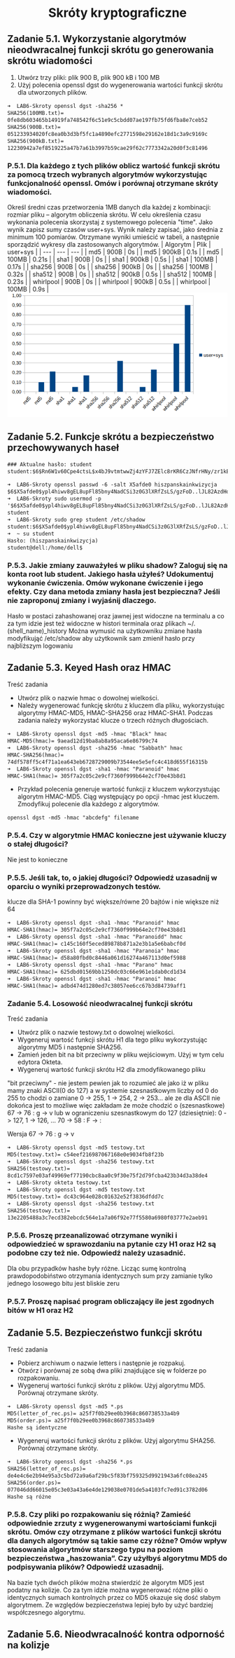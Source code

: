 <h1 align='center'>Skróty kryptograficzne</h1>

## Zadanie 5.1. Wykorzystanie algorytmów nieodwracalnej funkcji skrótu go generowania skrótu wiadomości
1. Utwórz trzy pliki: plik 900 B, plik 900 kB i 100 MB
2. Użyj polecenia openssl dgst do wygenerowania wartości funkcji skrótu dla
utworzonych plików.
```
➜  LAB6-Skroty openssl dgst -sha256 *         
SHA256(100MB.txt)= 0fe8db603465b14919fa748542f6c51e9c5cbdd07ae197fb75fd6fba8e7ceb52
SHA256(900B.txt)= 051233934020fc8ea0b3d3bf5fc1a4890efc2771598e29162e18d1c3a9c9169c
SHA256(900kB.txt)= 12230942a7ef8519225a47b7a61b3997b59cae29f62c7773342a20d0f3c81496
```
### P.5.1. Dla każdego z tych plików oblicz wartość funkcji skrótu za pomocą trzech wybranych algorytmów wykorzystując funkcjonalność openssl. Omów i porównaj otrzymane skróty wiadomości.

Określ średni czas przetworzenia 1MB danych dla każdej z kombinacji: rozmiar pliku –
algorytm obliczenia skrótu. W celu określenia czasu wykonania polecenia skorzystaj
z systemowego polecenia "time". Jako wynik zapisz sumy czasów user+sys. Wynik
należy zapisać, jako średnia z minimum 100 pomiarów. Otrzymane wyniki umieścić
w tabeli, a następnie sporządzić wykresy dla zastosowanych algorytmów.
| Algorytm | Plik | user+sys |
| --- | --- | --- |
| md5 | 900B | 0s |
| md5 | 900kB | 0.1s |
| md5 | 100MB | 0.21s |
| sha1 | 900B | 0s |
| sha1 | 900kB | 0.5s |
| sha1 | 100MB | 0.17s |
| sha256 | 900B | 0s |
| sha256 | 900kB | 0s |
| sha256 | 100MB | 0.32s |
| sha512 | 900B | 0s |
| sha512 | 900kB | 0.5s |
| sha512 | 100MB | 0.23s |
| whirlpool | 900B | 0s |
| whirlpool | 900kB | 0.5s |
| whirlpool | 100MB | 0.9s |
![alt text](https://github.com/Gabrysiewicz/BI-Szyfry/blob/Skroty-kryptograficzne/wykres.png)
## Zadanie 5.2. Funkcje skrótu a bezpieczeństwo przechowywanych haseł
```
### Aktualne hasło: student
student:$6$Rn6W1v60Cpe4ctsL$x4bJ9vtmtwwZj4zYFJ7ZElc8rKR6CzJNfrHNy/zr1kEIX3T6B8k2if3qoXzegwGMn7GZXuMQ1AS1Tyb/uX9nE.:19124:0:99999:7:::
```
```
➜  LAB6-Skroty openssl passwd -6 -salt X5afde0 hiszpanskainkwizycja
$6$X5afde0$ypl4hiwv8gEL8upFl85bny4NadCSi3z0G3lXRfZsLS/gzFoD..lJL82AzdHoEj4DHgaVF4VOEknjTFV.pEOPu1
➜  LAB6-Skroty sudo usermod -p '$6$X5afde0$ypl4hiwv8gEL8upFl85bny4NadCSi3z0G3lXRfZsLS/gzFoD..lJL82AzdHoEj4DHgaVF4VOEknjTFV.pEOPu1' student
➜  LAB6-Skroty sudo grep student /etc/shadow
student:$6$X5afde0$ypl4hiwv8gEL8upFl85bny4NadCSi3z0G3lXRfZsLS/gzFoD..lJL82AzdHoEj4DHgaVF4VOEknjTFV.pEOPu1:19124:0:99999:7:::
➜  ~ su student
Hasło: (hiszpanskainkwizycja)
student@dell:/home/dell$ 
``` 
### P.5.3. Jakie zmiany zauważyłeś w pliku shadow? Zaloguj się na konta root lub student. Jakiego hasła użyłeś? Udokumentuj wykonanie ćwiczenia. Omów wykonane ćwiczenie i jego efekty. Czy dana metoda zmiany hasła jest bezpieczna? Jeśli nie zaproponuj zmiany i wyjaśnij dlaczego.

Hasło w postaci zahashowanej oraz jawnej jest widoczne na terminalu a co za tym idzie jest też widoczne w histori terminala oraz plikach ~/.(shell_name)_history
Można wymusić na użytkowniku zmiane hasła modyfikująć /etc/shadow aby użytkownik sam zmienił hasło przy najbliższym logowaniu

## Zadanie 5.3. Keyed Hash oraz HMAC

Treść zadania
- Utwórz plik o nazwie hmac o dowolnej wielkości.
- Należy wygenerować funkcję skrótu z kluczem dla pliku, wykorzystując algorytmy
HMAC-MD5, HMAC-SHA256 oraz HMAC-SHA1. Podczas zadania należy
wykorzystać klucze o trzech różnych długościach.
```
➜  LAB6-Skroty openssl dgst -md5 -hmac "Black" hmac 
HMAC-MD5(hmac)= 9aead12d19ba8ab8a95aca6e86799c74
➜  LAB6-Skroty openssl dgst -sha256 -hmac "Sabbath" hmac
HMAC-SHA256(hmac)= 74df578ff5c4f71a1ea643eb6728729009b73544ee5e5efc4c418d655f16315b
➜  LAB6-Skroty openssl dgst -sha1 -hmac "Paranoid" hmac
HMAC-SHA1(hmac)= 305f7a2c05c2e9cf7360f999b64e2cf70e43b8d1
```
- Przykład polecenia generuje wartość funkcji z kluczem wykorzystując algorytm
HMAC-MD5. Ciąg występujący po opcji -hmac jest kluczem. Zmodyfikuj polecenie
dla każdego z algorytmów.
```
openssl dgst -md5 -hmac "abcdefg" filename
```
### P.5.4. Czy w algorytmie HMAC konieczne jest używanie kluczy o stałej długości? 
 Nie jest to konieczne
### P.5.5. Jeśli tak, to, o jakiej długości? Odpowiedź uzasadnij w oparciu o wyniki przeprowadzonych testów.
klucze dla SHA-1 powinny być większe/równe 20 bajtów i nie większe niż 64
 ```
➜  LAB6-Skroty openssl dgst -sha1 -hmac "Paranoid" hmac
HMAC-SHA1(hmac)= 305f7a2c05c2e9cf7360f999b64e2cf70e43b8d1
➜  LAB6-Skroty openssl dgst -sha1 -hmac "Paranoidd" hmac
HMAC-SHA1(hmac)= c145c160f5eced89878b871a2e3b1a5e6babcf0d
➜  LAB6-Skroty openssl dgst -sha1 -hmac "Paranoia" hmac 
HMAC-SHA1(hmac)= d58a80fbd0c8446a061d16274a467113d0ef5988
➜  LAB6-Skroty openssl dgst -sha1 -hmac "Parano" hmac  
HMAC-SHA1(hmac)= 625dbd01569bb1250dc03c66e961e1dab0cd1d34
➜  LAB6-Skroty openssl dgst -sha1 -hmac "Paranoi" hmac
HMAC-SHA1(hmac)= adbd474d1280ed7c38057ee6cc67b3d84739aff1
 ```
 ### Zadanie 5.4. Losowość nieodwracalnej funkcji skrótu
Treść zadania
- Utwórz plik o nazwie testowy.txt o dowolnej wielkości.
- Wygeneruj wartość funkcji skrótu H1 dla tego pliku wykorzystując algorytmy MD5 i następnie SHA256.
- Zamień jeden bit na bit przeciwny w pliku wejściowym. Użyj w tym celu edytora Okteta.
- Wygeneruj wartość funkcji skrótu H2 dla zmodyfikowanego pliku

"bit przeciwny" - nie jestem pewien jak to rozumieć ale jako iż w pliku mamy znaki ASCII(0 do 127) a w systemie szesnastkowym liczby od 0 do 255
to chodzi o zamiane 0 -> 255, 1 -> 254, 2 -> 253... ale ze dla ASCII nie dokońca jest to możliwe więc zakładam że może chodzić o (szesnastkowe) 67 -> 76 : g -> v lub w ograniczeniu szesnastkowym do 127 (dziesiętnie): 0 -> 127, 1 -> 126, ... 70 -> 58 : F -> :

Wersja 67 -> 76 : g -> v
 ```
➜  LAB6-Skroty openssl dgst -md5 testowy.txt   
MD5(testowy.txt)= c54eef216987067168e0e9034fb8f23b
➜  LAB6-Skroty openssl dgst -sha256 testowy.txt
SHA256(testowy.txt)= 8cd1c7597e03af49969ef77190cbc8aa0c9f30e75f2d79fcba423b34d3a38de4
➜  LAB6-Skroty okteta testowy.txt       
➜  LAB6-Skroty openssl dgst -md5 testowy.txt   
MD5(testowy.txt)= dc43c964e028c01632e52f3836dfdd7c
➜  LAB6-Skroty openssl dgst -sha256 testowy.txt
SHA256(testowy.txt)= 13e2205488a3c7ecd382ebcdc564e1a7a06f92e77f5580a6980f03777e2aeb91
 ```
### P.5.6. Proszę przeanalizować otrzymane wyniki i odpowiedzieć w sprawozdaniu na pytanie czy H1 oraz H2 są podobne czy też nie. Odpowiedź należy uzasadnić.
Dla obu przypadków hashe były różne. Licząc sumę kontrolną prawdopodobiństwo otrzymania identycznych sum przy zamianie tylko jednego losowego bitu jest bliskie zeru
### P.5.7. Proszę napisać program obliczający ile jest zgodnych bitów w H1 oraz H2

## Zadanie 5.5. Bezpieczeństwo funkcji skrótu
Treść zadania
- Pobierz archiwum o nazwie letters i następnie je rozpakuj.
- Otwórz i porównaj ze sobą dwa pliki znajdujące się w folderze po rozpakowaniu.
- Wygeneruj wartości funkcji skrótu z plików. Użyj algorytmu MD5. Porównaj otrzymane skróty.
```
➜  LAB6-Skroty openssl dgst -md5 *.ps
MD5(letter_of_rec.ps)= a25f7f0b29ee0b3968c860738533a4b9
MD5(order.ps)= a25f7f0b29ee0b3968c860738533a4b9
Hashe są identyczne
```
- Wygeneruj wartości funkcji skrótu z plików. Użyj algorytmu SHA256. Porównaj otrzymane skróty.
```
➜  LAB6-Skroty openssl dgst -sha256 *.ps
SHA256(letter_of_rec.ps)= de4e4c6e2b94e95a3c5bd72a9a6af29bc5f83bf759325d9921943a6fc08ea245
SHA256(order.ps)= 077046dd66015e05c3e03a43a6e4de129038e0701de5a4103fc7ed91c3782d06
Hashe są różne
```
### P.5.8. Czy pliki po rozpakowaniu się różnią? Zamieść odpowiednie zrzuty z wygenerowanymi wartościami funkcji skrótu. Omów czy otrzymane z plików wartości funkcji skrótu dla danych algorytmów są takie same czy różne? Omów wpływ stosowania algorytmów starszego typu na poziom bezpieczeństwa „haszowania”. Czy użyłbyś algorytmu MD5 do podpisywania plików? Odpowiedź uzasadnij.

Na bazie tych dwóch plików można stwierdzić że algorytm MD5 jest podatny na kolizje. Co za tym idzie można wygenerować różne pliki o identycznych sumach kontrolnych przez co MD5 okazuje się dość słabym algorytmem. Ze względów bezpieczeństwa lepiej było by użyć bardziej współczesnego algorytmu.
## Zadanie 5.6. Nieodwracalność kontra odporność na kolizje
